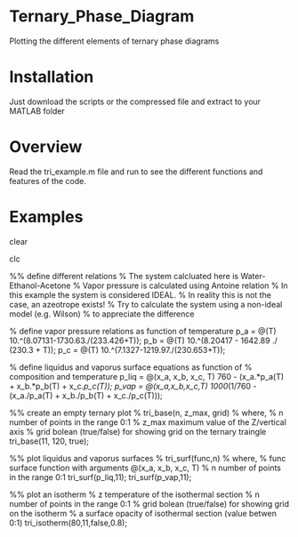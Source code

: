 # Ternary_Phase_Diagram
Plotting the different elements of ternary phase diagrams

# Installation
Just download the scripts or the compressed file and extract to your MATLAB folder

# Overview
Read the tri_example.m file and run to see the different functions and features of the code.

# Examples
clear

clc

%% define different relations
% The system calcluated here is Water-Ethanol-Acetone 
% Vapor pressure is calculated using Antoine relation 
% In this example the system is considered IDEAL. 
% In reality this is not the case, an azeotrope exists!
% Try to calculate the system using a non-ideal model (e.g. Wilson)
% to appreciate the difference

% define vapor pressure relations as function of temperature
p_a = @(T) 10.^(8.07131-1730.63./(233.426+T));
p_b = @(T) 10.^(8.20417 - 1642.89 ./ (230.3 + T));
p_c = @(T) 10.^(7.1327-1219.97./(230.653+T));

% define liquidus and vaporus surface equations as function of 
% composition and temperature
p_liq = @(x_a, x_b, x_c, T) 760 - (x_a.*p_a(T) + x_b.*p_b(T) + x_c.*p_c(T));
p_vap = @(x_a,x_b,x_c,T) 1000*(1/760 - (x_a./p_a(T) + x_b./p_b(T) + x_c./p_c(T)));


%% create an empty ternary plot
% tri_base(n, z_max, grid)
% where,
% n         number of points in the range 0:1
% z_max     maximum value of the Z/vertical axis
% grid      bolean (true/false) for showing grid on the ternary traingle
tri_base(11, 120, true);


%% plot liquidus and vaporus surfaces
% tri_surf(func,n)
% where,
% func      surface function with arguments @(x_a, x_b, x_c, T)
% n         number of points in the range 0:1
tri_surf(p_liq,11);
tri_surf(p_vap,11);


%% plot an isotherm
% z         temperature of the isothermal section
% n         number of points in the range 0:1
% grid      bolean (true/false) for showing grid on the isotherm
% a         surface opacity of isothermal section (value betwen 0:1)
tri_isotherm(80,11,false,0.8);
